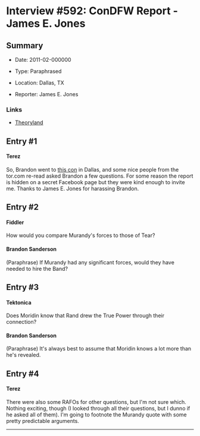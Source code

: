 # Interview #592: ConDFW Report - James E. Jones

## Summary

- Date: 2011-02-000000

- Type: Paraphrased

- Location: Dallas, TX

- Reporter: James E. Jones

### Links

- [Theoryland](http://www.theoryland.com/vbulletin/showthread.php?t=5300)


## Entry #1

#### Terez

So, Brandon went to
[this con](http://www.condfw.org/)
in Dallas, and some nice people from the tor.com re-read asked Brandon a few questions. For some reason the report is hidden on a secret Facebook page but they were kind enough to invite me. Thanks to James E. Jones for harassing Brandon.

## Entry #2

#### Fiddler

How would you compare Murandy's forces to those of Tear?

#### Brandon Sanderson

(Paraphrase) If Murandy had any significant forces, would they have needed to hire the Band?

## Entry #3

#### Tektonica

Does Moridin know that Rand drew the True Power through their connection?

#### Brandon Sanderson

(Paraphrase) It's always best to assume that Moridin knows a lot more than he's revealed.

## Entry #4

#### Terez

There were also some RAFOs for other questions, but I'm not sure which. Nothing exciting, though (I looked through all their questions, but I dunno if he asked all of them). I'm going to footnote the Murandy quote with some pretty predictable arguments.


---

